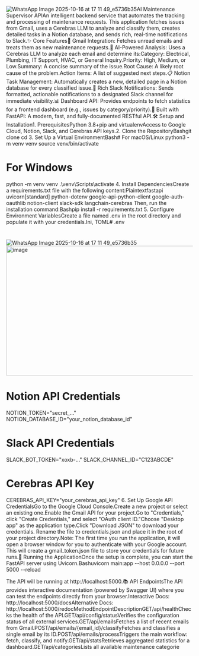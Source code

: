 ![WhatsApp Image 2025-10-16 at 17 11 49_e5736b35](https://github.com/user-attachments/assets/35167b8d-5ae0-4182-9144-a11aaa1127af)AI Maintenance Supervisor APIAn intelligent backend service that automates the tracking and processing of maintenance requests. This application fetches issues from Gmail, uses a Cerebras LLM to analyze and classify them, creates detailed tasks in a Notion database, and sends rich, real-time notifications to Slack.✨ Core Features📧 Gmail Integration: Fetches unread emails and treats them as new maintenance requests.🤖 AI-Powered Analysis: Uses a Cerebras LLM to analyze each email and determine its:Category: Electrical, Plumbing, IT Support, HVAC, or General Inquiry.Priority: High, Medium, or Low.Summary: A concise summary of the issue.Root Cause: A likely root cause of the problem.Action Items: A list of suggested next steps.📋 Notion Task Management: Automatically creates a new, detailed page in a Notion database for every classified issue.💬 Rich Slack Notifications: Sends formatted, actionable notifications to a designated Slack channel for immediate visibility.📊 Dashboard API: Provides endpoints to fetch statistics for a frontend dashboard (e.g., issues by category/priority).🚀 Built with FastAPI: A modern, fast, and fully-documented RESTful API.🛠️ Setup and Installation1. PrerequisitesPython 3.8+pip and virtualenvAccess to Google Cloud, Notion, Slack, and Cerebras API keys.2. Clone the RepositoryBashgit clone <your-repository-url>
cd <your-repository-name>
3. Set Up a Virtual EnvironmentBash# For macOS/Linux
python3 -m venv venv
source venv/bin/activate

# For Windows
python -m venv venv
.\venv\Scripts\activate
4. Install DependenciesCreate a requirements.txt file with the following content:Plaintextfastapi
uvicorn[standard]
python-dotenv
google-api-python-client
google-auth-oauthlib
notion-client
slack-sdk
langchain-cerebras
Then, run the installation command:Bashpip install -r requirements.txt
5. Configure Environment VariablesCreate a file named .env in the root directory and populate it with your credentials.Ini, TOML# .env

# 
![WhatsApp Image 2025-10-16 at 17 11 49_e5736b35](https://github.com/user-attachments/assets/fbc2f9b9-1b86-4661-b9b7-5ccff82daa10)
<img width="772" height="349" alt="image" src="https://github.com/user-attachments/assets/ffdc3314-9861-43ef-b2e9-b688882090ab" />


# Notion API Credentials
NOTION_TOKEN="secret_..."
NOTION_DATABASE_ID="your_notion_database_id"

# Slack API Credentials
SLACK_BOT_TOKEN="xoxb-..."
SLACK_CHANNEL_ID="C123ABCDE"

# Cerebras API Key
CEREBRAS_API_KEY="your_cerebras_api_key"
6. Set Up Google API CredentialsGo to the Google Cloud Console.Create a new project or select an existing one.Enable the Gmail API for your project.Go to "Credentials," click "Create Credentials," and select "OAuth client ID."Choose "Desktop app" as the application type.Click "Download JSON" to download your credentials. Rename the file to credentials.json and place it in the root of your project directory.Note: The first time you run the application, it will open a browser window for you to authenticate with your Google account. This will create a gmail_token.json file to store your credentials for future runs.🚀 Running the ApplicationOnce the setup is complete, you can start the FastAPI server using Uvicorn.Bashuvicorn main:app --host 0.0.0.0 --port 5000 --reload

The API will be running at http://localhost:5000.📚 API EndpointsThe API provides interactive documentation (powered by Swagger UI) where you can test the endpoints directly from your browser.Interactive Docs: http://localhost:5000/docsAlternative Docs: http://localhost:5000/redocMethodEndpointDescriptionGET/api/healthChecks the health of the API.GET/api/config/statusVerifies the configuration status of all external services.GET/api/emailsFetches a list of recent emails from Gmail.POST/api/emails/{email_id}/classifyFetches and classifies a single email by its ID.POST/api/emails/processTriggers the main workflow: fetch, classify, and notify.GET/api/statsRetrieves aggregated statistics for a dashboard.GET/api/categoriesLists all available maintenance categorie
